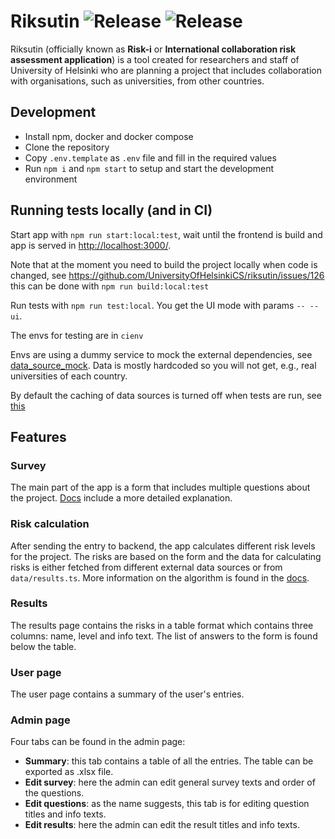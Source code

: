 # Riksutin ![Release](https://github.com/UniversityOfHelsinkiCS/riksutin/actions/workflows/production.yml/badge.svg) ![Release](https://github.com/UniversityOfHelsinkiCS/riksutin/actions/workflows/staging.yml/badge.svg)

Riksutin (officially known as **Risk-i** or **International collaboration risk assessment application**) is a tool created for researchers and staff of University of Helsinki who are planning a project that includes collaboration with organisations, such as universities, from other countries.

## Development

- Install npm, docker and docker compose
- Clone the repository
- Copy `.env.template` as `.env` file and fill in the required values
- Run `npm i` and `npm start` to setup and start the development environment

## Running tests locally (and in CI)

Start app with `npm run start:local:test`, wait until the frontend is build and app is served in [http://localhost:3000/](http://localhost:3000/).

Note that at the moment you need to build the project locally when code is changed, see https://github.com/UniversityOfHelsinkiCS/riksutin/issues/126 this can be done with `npm run build:local:test`

Run tests with `npm run test:local`. You get the UI mode with params `-- --ui`.

The envs for testing are in `cienv`

Envs are using a dummy service to mock the external dependencies, see [data_source_mock](https://github.com/UniversityOfHelsinkiCS/riksutin/tree/master/data_source_mock). Data is mostly hardcoded so you will not get, e.g., real universities of each country.

By default the caching of data sources is turned off when tests are run, see [this](https://github.com/UniversityOfHelsinkiCS/riksutin/blob/master/cienv#L7)

## Features

### Survey

The main part of the app is a form that includes multiple questions about the project. [Docs](./docs/Survey.md) include a more detailed explanation.

### Risk calculation

After sending the entry to backend, the app calculates different risk levels for the project. The risks are based on the form and the data for calculating risks is either fetched from different external data sources or from `data/results.ts`. More information on the algorithm is found in the [docs](./docs/Algorithm.md).

### Results

The results page contains the risks in a table format which contains three columns: name, level and info text. The list of answers to the form is found below the table.

### User page

The user page contains a summary of the user's entries.

### Admin page

Four tabs can be found in the admin page:

- **Summary**: this tab contains a table of all the entries. The table can be exported as .xlsx file.
- **Edit survey**: here the admin can edit general survey texts and order of the questions.
- **Edit questions**: as the name suggests, this tab is for editing question titles and info texts.
- **Edit results**: here the admin can edit the result titles and info texts.
